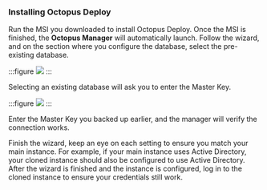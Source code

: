### Installing Octopus Deploy

Run the MSI you downloaded to install Octopus Deploy.  Once the MSI is finished, the **Octopus Manager** will automatically launch.  Follow the wizard, and on the section where you configure the database, select the pre-existing database.

:::figure
![](/docs/img/shared-content/upgrade/images/select-existing-database.png)
:::

Selecting an existing database will ask you to enter the Master Key.

:::figure
![](/docs/img/shared-content/upgrade/images/enter-master-key.png)
:::

Enter the Master Key you backed up earlier, and the manager will verify the connection works.  

Finish the wizard, keep an eye on each setting to ensure you match your main instance.  For example, if your main instance uses Active Directory, your cloned instance should also be configured to use Active Directory.  After the wizard is finished and the instance is configured, log in to the cloned instance to ensure your credentials still work.